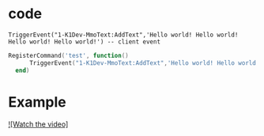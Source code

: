 # code
    TriggerEvent("1-K1Dev-MmoText:AddText",'Hello world! Hello world! Hello world! Hello world!') -- client event
     
```lua
RegisterCommand('test', function()
      TriggerEvent("1-K1Dev-MmoText:AddText",'Hello world! Hello world! Hello world! Hello world!')
  end) 
 ```

    

# Example
[![Watch the video]]([https://youtu.be/T-D1KVIuvjA](https://cdn.discordapp.com/attachments/1162373360680960061/1216055476177862788/2024-03-09_22-56-12_online-video-cutter.com.mp4?ex=65fefeea&is=65ec89ea&hm=735cd8a179f28f682ef36ab82ce81d2643a869f4d1fd6f72f89117e1efdc100b&)https://cdn.discordapp.com/attachments/1162373360680960061/1216055476177862788/2024-03-09_22-56-12_online-video-cutter.com.mp4?ex=65fefeea&is=65ec89ea&hm=735cd8a179f28f682ef36ab82ce81d2643a869f4d1fd6f72f89117e1efdc100b&)

